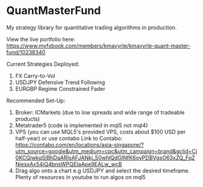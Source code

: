 # QuantMasterFund
 My strategy library for quantitative trading algorithms in production.
 
 View the live portfolio here: https://www.myfxbook.com/members/kmavyrle/kmavyrle-quant-master-fund/10238340

 Current Strategies Deployed:
 1. FX Carry-to-Vol
 2. USDJPY Defensive Trend Following
 3. EURGBP Regime Constrained Fader
 
 Recommended Set-Up:
 1. Broker: ICMarkets (due to low spreads and wide range of tradeable products)
 2. Metatrader5 (code is implemented in mql5 not mql4)
 3. VPS (you can use MQL5's provided VPS, costs about $100 USD per half-year) or use contabo
    Link to Contabo: https://contabo.com/en/locations/asia-singapore/?utm_source=google&utm_medium=cpc&utm_campaign=brand&gclid=Cj0KCQjwkqSlBhDaARIsAFJANkj_50whlQdGlNfK6oyPDBVgsO63xZQ_FqZNjesxAx54iQ4bnsWPQEIaApe9EALw_wcB
 4. Drag algo onto a chart e.g USDJPY and select the desired timeframe. Plenty of resources in youtube to run algos on mql5 
